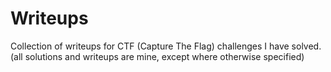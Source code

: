 # Writeups

Collection of writeups for CTF (Capture The Flag) challenges I have solved.
(all solutions and writeups are mine, except where otherwise specified)
